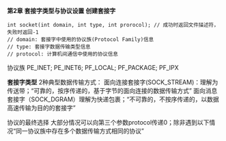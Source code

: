 **第2章 套接字类型与协议设置**
**创建套接字**
```
int socket(int domain, int type, int prorocol); // 成功时返回文件描述符，失败时返回-1
// domain: 套接字中使用的协议族(Protocol Family)信息
// type: 套接字数据传输类型信息
// protocol: 计算机间通信中使用的协议信息
```

协议族
PE_INET; PE_INET6; PF_LOCAL; PF_PACKAGE; PF_IPX

**套接字类型**
2种典型数据传输方式：
面向连接套接字(SOCK_STREAM)：理解为传送带；“可靠的，按序传递的，基于字节的面向连接的数据传输方式”
面向消息套接字（SOCK_DGRAM）理解为快递包裹；“不可靠的，不按序传递的，以数据高速传输为目的的套接字”

协议的最终选择
大部分情况可以向第三个参数protocol传递0；除非遇到以下情况“同一协议族中存在多个数据传输方式相同的协议”
